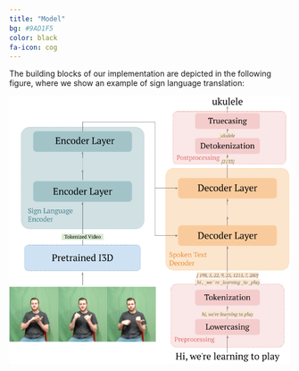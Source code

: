 ```yaml
---
title: "Model"
bg: #9AD1F5
color: black
fa-icon: cog
---
```


The building blocks of our implementation are depicted in the following figure, where we show an example of sign language translation:

<img src="./assets/architecture.png" alt="model"/>
